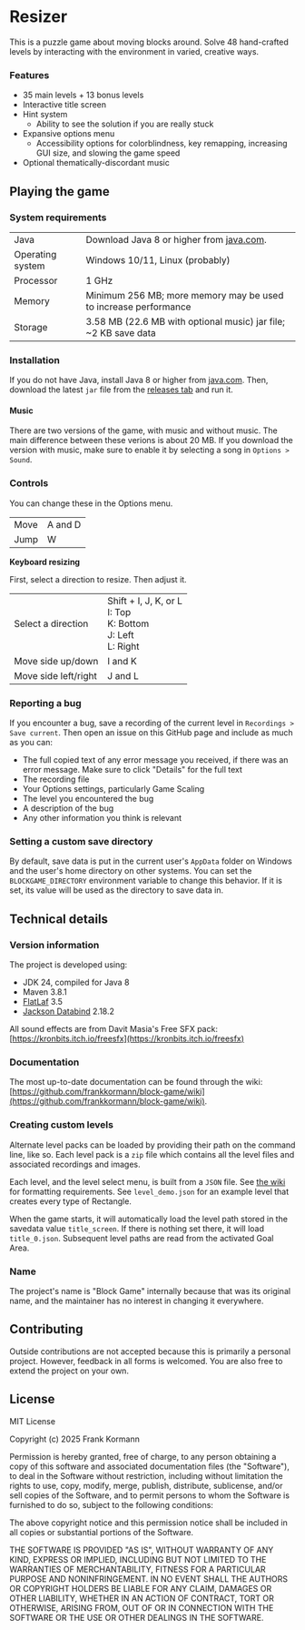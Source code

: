 # Resizer

This is a puzzle game about moving blocks around. Solve 48 hand-crafted levels
by interacting with the environment in varied, creative ways.

### Features

- 35 main levels + 13 bonus levels
- Interactive title screen
- Hint system
    - Ability to see the solution if you are really stuck
- Expansive options menu
    - Accessibility options for colorblindness, key remapping, increasing GUI
    size, and slowing the game speed
- Optional thematically-discordant music

## Playing the game

### System requirements

<table>
	<tr>
		<td>Java</td>
		<td>Download Java 8 or higher from
			<a href="https://www.java.com/en/download/">java.com</a>.</td>
	</tr>
	<tr>
		<td>Operating system</td>
		<td>Windows 10/11, Linux (probably)</td>
	</tr>
	<tr>
		<td>Processor</td>
		<td>1 GHz</td>
	</tr>
	<tr>
		<td>Memory</td>
		<td>Minimum 256 MB; more memory may be used to increase performance</td>
	</tr>
	<tr>
		<td>Storage</td>
		<td>3.58 MB (22.6 MB with optional music) jar file; ~2 KB save data</td>
	</tr>
</table>

### Installation

If you do not have Java, install Java 8 or higher from
[java.com](https://www.java.com/en/download/). Then, download the latest `jar`
file from the [releases tab](https://github.com/frankkormann/block-game/releases) 
and run it.

#### Music
There are two versions of the game, with music and without music. The main
difference between these verions is about 20 MB. If you download the version
with music, make sure to enable it by selecting a song in `Options > Sound`.

### Controls

You can change these in the Options menu.

<table>
	<tr>
		<td>Move</td>
		<td>A and D</td>
	</tr>
	<tr>
		<td>Jump</td>
		<td>W</td>
	</tr>
</table>

**Keyboard resizing**

First, select a direction to resize. Then adjust it.

<table>
	<tr>
		<td>Select a direction</td>
		<td>Shift + I, J, K, or L<br>I: Top
			<br>K: Bottom<br>J: Left<br>L: Right</td>
	</tr>
	<tr>
		<td>Move side up/down</td>
		<td>I and K</td>
	</tr>
	<tr>
		<td>Move side left/right</td>
		<td>J and L</td>
	</tr>
</table>

### Reporting a bug

If you encounter a bug, save a recording of the current level in
`Recordings > Save current`. Then open an issue on this GitHub page and include
as much as you can:

- The full copied text of any error message you received, if there was an error
  message. Make sure to click "Details" for the full text
- The recording file
- Your Options settings, particularly Game Scaling
- The level you encountered the bug
- A description of the bug
- Any other information you think is relevant

### Setting a custom save directory

By default, save data is put in the current user's `AppData` folder on Windows
and the user's home directory on other systems. You can set the 
`BLOCKGAME_DIRECTORY` environment variable to change this behavior. If it is
set, its value will be used as the directory to save data in.

## Technical details

### Version information

The project is developed using:

- JDK 24, compiled for Java 8
- Maven 3.8.1
- [FlatLaf](https://github.com/JFormDesigner/FlatLaf) 3.5
- [Jackson Databind](https://github.com/FasterXML/jackson-databind/) 2.18.2

All sound effects are from Davit Masia's Free SFX pack:
[https://kronbits.itch.io/freesfx](https://kronbits.itch.io/freesfx)

### Documentation

The most up-to-date documentation can be found through the wiki:
[https://github.com/frankkormann/block-game/wiki](https://github.com/frankkormann/block-game/wiki).

### Creating custom levels

Alternate level packs can be loaded by providing their path on the command line,
like so. Each level pack is a `zip` file which contains all the level files and
associated recordings and images.

Each level, and the level select menu, is built from a `JSON` file. See
[the wiki](https://github.com/frankkormann/block-game/wiki) for formatting
requirements. See `level_demo.json` for an example level that creates every type
of Rectangle.

When the game starts, it will automatically load the level path stored in the
savedata value `title_screen`. If there is nothing set there, it will load
`title_0.json`. Subsequent level paths are read from the activated Goal Area.


### Name

The project's name is "Block Game" internally because that was its original name,
and the maintainer has no interest in changing it everywhere.

## Contributing

Outside contributions are not accepted because this is primarily a personal
project. However, feedback in all forms is welcomed. You are also free to extend
the project on your own.

## License

MIT License

Copyright (c) 2025 Frank Kormann

Permission is hereby granted, free of charge, to any person obtaining a copy of
this software and associated documentation files (the "Software"), to deal in
the Software without restriction, including without limitation the rights to
use, copy, modify, merge, publish, distribute, sublicense, and/or sell copies of
the Software, and to permit persons to whom the Software is furnished to do so,
subject to the following conditions:

The above copyright notice and this permission notice shall be included in all
copies or substantial portions of the Software.

THE SOFTWARE IS PROVIDED "AS IS", WITHOUT WARRANTY OF ANY KIND, EXPRESS OR
IMPLIED, INCLUDING BUT NOT LIMITED TO THE WARRANTIES OF MERCHANTABILITY, FITNESS
FOR A PARTICULAR PURPOSE AND NONINFRINGEMENT. IN NO EVENT SHALL THE AUTHORS OR
COPYRIGHT HOLDERS BE LIABLE FOR ANY CLAIM, DAMAGES OR OTHER LIABILITY, WHETHER
IN AN ACTION OF CONTRACT, TORT OR OTHERWISE, ARISING FROM, OUT OF OR IN
CONNECTION WITH THE SOFTWARE OR THE USE OR OTHER DEALINGS IN THE SOFTWARE.
